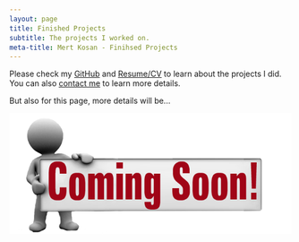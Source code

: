 ```yaml
---
layout: page
title: Finished Projects
subtitle: The projects I worked on.
meta-title: Mert Kosan - Finihsed Projects
---
```


Please check my [GitHub](https://www.github.com/mertkosan) and [Resume/CV](https://www.mertkosan.com/docs/Mert-Kosan_Resume.pdf) to learn about the projects I did. You can also [contact me](https://www.mertkosan.com/aboutme/) to learn more details.

But also for this page, more details will be...

![](/img/Coming-Soon.png)
